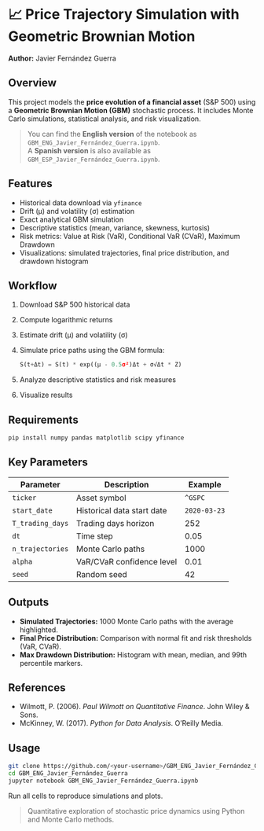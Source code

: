 # 📈 Price Trajectory Simulation with Geometric Brownian Motion

**Author:** Javier Fernández Guerra

## Overview

This project models the **price evolution of a financial asset** (S&P 500) using a **Geometric Brownian Motion (GBM)** stochastic process. It includes Monte Carlo simulations, statistical analysis, and risk visualization.

> You can find the **English version** of the notebook as `GBM_ENG_Javier_Fernández_Guerra.ipynb`.  
> A **Spanish version** is also available as `GBM_ESP_Javier_Fernández_Guerra.ipynb`.


## Features

* Historical data download via `yfinance`
* Drift (μ) and volatility (σ) estimation
* Exact analytical GBM simulation
* Descriptive statistics (mean, variance, skewness, kurtosis)
* Risk metrics: Value at Risk (VaR), Conditional VaR (CVaR), Maximum Drawdown
* Visualizations: simulated trajectories, final price distribution, and drawdown histogram

## Workflow

1. Download S&P 500 historical data
2. Compute logarithmic returns
3. Estimate drift (μ) and volatility (σ)
4. Simulate price paths using the GBM formula:

   ```python
   S(t+Δt) = S(t) * exp((μ - 0.5σ²)Δt + σ√Δt * Z)
   ```
5. Analyze descriptive statistics and risk measures
6. Visualize results

## Requirements

```bash
pip install numpy pandas matplotlib scipy yfinance
```

## Key Parameters

| Parameter        | Description                | Example      |
| ---------------- | -------------------------- | ------------ |
| `ticker`         | Asset symbol               | `^GSPC`      |
| `start_date`     | Historical data start date | `2020-03-23` |
| `T_trading_days` | Trading days horizon       | 252          |
| `dt`             | Time step                  | 0.05         |
| `n_trajectories` | Monte Carlo paths          | 1000         |
| `alpha`          | VaR/CVaR confidence level  | 0.01         |
| `seed`           | Random seed                | 42           |

## Outputs

* **Simulated Trajectories:** 1000 Monte Carlo paths with the average highlighted.
* **Final Price Distribution:** Comparison with normal fit and risk thresholds (VaR, CVaR).
* **Max Drawdown Distribution:** Histogram with mean, median, and 99th percentile markers.

## References

* Wilmott, P. (2006). *Paul Wilmott on Quantitative Finance*. John Wiley & Sons.
* McKinney, W. (2017). *Python for Data Analysis*. O’Reilly Media.

## Usage

```bash
git clone https://github.com/<your-username>/GBM_ENG_Javier_Fernández_Guerra.git
cd GBM_ENG_Javier_Fernández_Guerra
jupyter notebook GBM_ENG_Javier_Fernández_Guerra.ipynb
```

Run all cells to reproduce simulations and plots.

> Quantitative exploration of stochastic price dynamics using Python and Monte Carlo methods.
